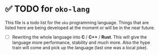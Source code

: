 # ✅ TODO for `oko-lang`
This file is a todo list for the `oko` programming language. Things that are listed here are being developed at the moment or will be in the near future.

- [ ] Rewriting the whole language into **C** / **C++** / **Rust**. This will give the language more performance, stability and much more. Also the hype train will come and pick up the language (last one was a local joke).
